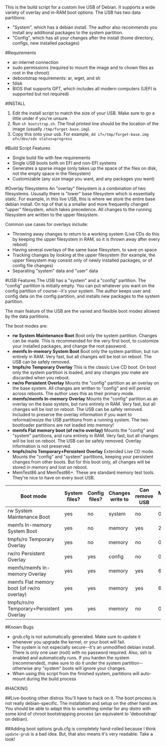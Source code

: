 This is the build script for a custom live USB of Debian. It supports a wide variety of overlay and in-RAM boot options. The USB has two data partitions:
- "System", which has a debian install. The author also recommends you install any additional packages to the system partition.
- "Config", which has all your changes after the install (home directory, configs, new installed packages)

#Requirements
- an internet connection
- sudo permissions (required to mount the image and to chown files as root in the chroot)
- debootstrap requirements: ar, wget, and sh
- fdisk
- BIOS that supports GPT, which includes all modern computers (UEFI is supported but not required)

#INSTALL
1. Edit the install script to match the size of your USB. Make sure to go a little under if you're unsure.
2. Run `sh bootstrap.sh`. The final printed line should be the location of the image (usually `/tmp/forget-base.img`).
3. Copy this onto your usb. For example, `dd if=/tmp/forget-base.img of=/dev/sdx status=progress`

#Build Script Features
- Single build file with few requirements
- Single USB boots both on EFI and non-EFI systems
- Generates a sparse image (only takes up the space of the files on disk, not the empty space in the filesystem)
- Customizable (any size image you want, and any packages you want)

#Overlay filesystems
An "overlay" filesystem is a combination of two filesystems. Ususally there is "lower" base filesystem which is essentially static. For example, in this live USB, this is where we store the entire base debian install. On top of that is a smaller and more frequently changed "upper" filesystem, which takes precedence. All changes to the running filesystem are written to the upper filesystem.

Common use cases for overlays include:
- Throwing away changes to return to a working system (Live CDs do this by keeping the upper filesystem in RAM, so it is thrown away after every reboot)
- Having several overlays of the same base filesystem, to save on space
- Tracking changes by looking at the upper filesystem (for example, the upper filesystem may consist only of newly installed packages, or of config file changes)
- Separating "system" data and "user" data

#USB Features
The USB has a "system" and a "config" partition. The "config" partition is initially empty. You can put whatever you want on the config partition of course--it's your system. The author keeps user and config data on the config partition, and installs new packages to the system partition.

The main feature of the USB are the varied and flexible boot modes allowed by the data partitions.

The boot modes are:
- **rw System Maintenance Boot** Boot only the system partition. Changes can be made. This is recommended for the very first boot, to customize your installed packages, and change the root password.
- **memfs In-memory System Boot** Boot only the system partition, but run entirely in RAM. Very fast, but all changes will be lost on reboot. The USB can be safely removed.
- **tmpfs/ro Temporary Overlay** This is the classic Live CD boot. On boot only the system partition is loaded, and any changes you make are discarded when you reboot.
- **rw/ro Persistent Overlay** Mounts the "config" partition as an overlay on the base system. All changes are written to "config" and will persist across reboots. The author uses this as their primary mode.
- **memfs/memfs In-memory Overlay** Mounts the "config" partition as an overlay on the base system, but runs entirely in RAM. Very fast, but all changes will be lost on reboot. The USB can be safely removed. Included to preserve the overlay information if you want to reformat/resize the USB partitions from a running system. The two bootloader partitions are not loaded into memory!
- **memfs Flat memory boot (of rw/ro overlay)** Mounts the "config" and "system" partitions, and runs entirely in RAM. Very fast, but all changes will be lost on reboot. The USB can be safely removed. Overlay information is not preserved.
- **tmpfs/ro/ro Temporary+Persistent Overlay** Extended Live CD mode. Mounts the "config" and "system" partitions, keeping your persistent changes from other boots. But for this boot only, all changes will be stored in memory and lost on reboot.
- MemTest86 and MemTest86+. These are standard memory test tools. They're nice to have on every boot USB.

|Boot mode                                 |System files?|Config files?|Changes write to|Can remove USB|Memory use|/ is   |
|------------------------------------------|-------------|-------------|----------------|--------------|----------|-------|
|rw System Maintenance Boot                |yes          |no           |system          |no            |0.25G     |ext4   |
|memfs In-memory System Boot               |yes          |no           |memory          |yes           |2.25G     |tmpfs  |
|tmpfs/ro Temporary Overlay                |yes          |no           |memory          |no            |0.25G     |overlay|
|rw/ro Persistent Overlay                  |yes          |yes          |config          |no            |0.25G     |overlay|
|memfs/memfs In-memory Overlay             |yes          |yes          |memory          |yes           |6.25G     |overlay|
|memfs Flat memory boot (of rw/ro overlay) |yes          |yes          |memory          |yes           |6.25G     |tmpfs  |
|tmpfs/ro/ro Temporary+Persistent Overlay  |yes          |yes          |memory          |no            |0.25G     |overlay|

#Known Bugs
- grub.cfg is not automatically generated. Make sure to update it whenever you upgrade the kernel, or your boot will fail.
- The system is not especially secure--it's an unmodified debian install. There is only one user (root) with no password required. Also, ssh is enabled and automatically runs. If you harden the system (recommended), make sure to do it under the system partition--otherwise any "system" boots will ignore your changes.
- When using this script from the finished system, partitions will auto-mount during the build process

#HACKING

##Live-booting other distros
You'll have to hack on it. The boot process is not really debian-specific. The installation and setup on the other hand are. You should be able to adapt this to something similar for any distro with some kind of chroot bootstrapping process (an equivalent to 'debootstrap' on debian).

##Adding boot options
grub.cfg is completely hand-rolled because I think `update-grub` is a bad idea. But, that also means it's very readable. Take a look!
